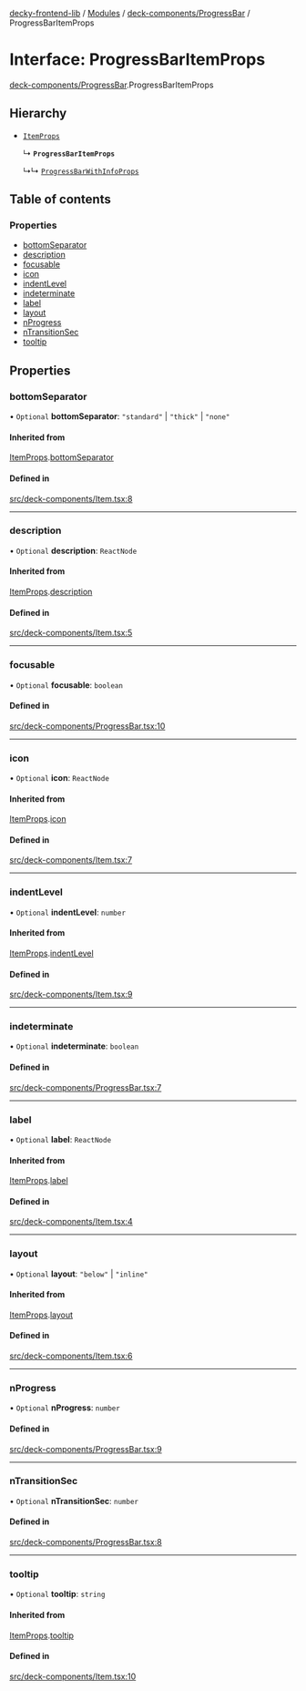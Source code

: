 [decky-frontend-lib](../README.md) / [Modules](../modules.md) / [deck-components/ProgressBar](../modules/deck_components_ProgressBar.md) / ProgressBarItemProps

# Interface: ProgressBarItemProps

[deck-components/ProgressBar](../modules/deck_components_ProgressBar.md).ProgressBarItemProps

## Hierarchy

- [`ItemProps`](deck_components_Item.ItemProps.md)

  ↳ **`ProgressBarItemProps`**

  ↳↳ [`ProgressBarWithInfoProps`](deck_components_ProgressBar.ProgressBarWithInfoProps.md)

## Table of contents

### Properties

- [bottomSeparator](deck_components_ProgressBar.ProgressBarItemProps.md#bottomseparator)
- [description](deck_components_ProgressBar.ProgressBarItemProps.md#description)
- [focusable](deck_components_ProgressBar.ProgressBarItemProps.md#focusable)
- [icon](deck_components_ProgressBar.ProgressBarItemProps.md#icon)
- [indentLevel](deck_components_ProgressBar.ProgressBarItemProps.md#indentlevel)
- [indeterminate](deck_components_ProgressBar.ProgressBarItemProps.md#indeterminate)
- [label](deck_components_ProgressBar.ProgressBarItemProps.md#label)
- [layout](deck_components_ProgressBar.ProgressBarItemProps.md#layout)
- [nProgress](deck_components_ProgressBar.ProgressBarItemProps.md#nprogress)
- [nTransitionSec](deck_components_ProgressBar.ProgressBarItemProps.md#ntransitionsec)
- [tooltip](deck_components_ProgressBar.ProgressBarItemProps.md#tooltip)

## Properties

### bottomSeparator

• `Optional` **bottomSeparator**: ``"standard"`` \| ``"thick"`` \| ``"none"``

#### Inherited from

[ItemProps](deck_components_Item.ItemProps.md).[bottomSeparator](deck_components_Item.ItemProps.md#bottomseparator)

#### Defined in

[src/deck-components/Item.tsx:8](https://github.com/SteamDeckHomebrew/decky-frontend-lib/blob/925ea8c/src/deck-components/Item.tsx#L8)

___

### description

• `Optional` **description**: `ReactNode`

#### Inherited from

[ItemProps](deck_components_Item.ItemProps.md).[description](deck_components_Item.ItemProps.md#description)

#### Defined in

[src/deck-components/Item.tsx:5](https://github.com/SteamDeckHomebrew/decky-frontend-lib/blob/925ea8c/src/deck-components/Item.tsx#L5)

___

### focusable

• `Optional` **focusable**: `boolean`

#### Defined in

[src/deck-components/ProgressBar.tsx:10](https://github.com/SteamDeckHomebrew/decky-frontend-lib/blob/925ea8c/src/deck-components/ProgressBar.tsx#L10)

___

### icon

• `Optional` **icon**: `ReactNode`

#### Inherited from

[ItemProps](deck_components_Item.ItemProps.md).[icon](deck_components_Item.ItemProps.md#icon)

#### Defined in

[src/deck-components/Item.tsx:7](https://github.com/SteamDeckHomebrew/decky-frontend-lib/blob/925ea8c/src/deck-components/Item.tsx#L7)

___

### indentLevel

• `Optional` **indentLevel**: `number`

#### Inherited from

[ItemProps](deck_components_Item.ItemProps.md).[indentLevel](deck_components_Item.ItemProps.md#indentlevel)

#### Defined in

[src/deck-components/Item.tsx:9](https://github.com/SteamDeckHomebrew/decky-frontend-lib/blob/925ea8c/src/deck-components/Item.tsx#L9)

___

### indeterminate

• `Optional` **indeterminate**: `boolean`

#### Defined in

[src/deck-components/ProgressBar.tsx:7](https://github.com/SteamDeckHomebrew/decky-frontend-lib/blob/925ea8c/src/deck-components/ProgressBar.tsx#L7)

___

### label

• `Optional` **label**: `ReactNode`

#### Inherited from

[ItemProps](deck_components_Item.ItemProps.md).[label](deck_components_Item.ItemProps.md#label)

#### Defined in

[src/deck-components/Item.tsx:4](https://github.com/SteamDeckHomebrew/decky-frontend-lib/blob/925ea8c/src/deck-components/Item.tsx#L4)

___

### layout

• `Optional` **layout**: ``"below"`` \| ``"inline"``

#### Inherited from

[ItemProps](deck_components_Item.ItemProps.md).[layout](deck_components_Item.ItemProps.md#layout)

#### Defined in

[src/deck-components/Item.tsx:6](https://github.com/SteamDeckHomebrew/decky-frontend-lib/blob/925ea8c/src/deck-components/Item.tsx#L6)

___

### nProgress

• `Optional` **nProgress**: `number`

#### Defined in

[src/deck-components/ProgressBar.tsx:9](https://github.com/SteamDeckHomebrew/decky-frontend-lib/blob/925ea8c/src/deck-components/ProgressBar.tsx#L9)

___

### nTransitionSec

• `Optional` **nTransitionSec**: `number`

#### Defined in

[src/deck-components/ProgressBar.tsx:8](https://github.com/SteamDeckHomebrew/decky-frontend-lib/blob/925ea8c/src/deck-components/ProgressBar.tsx#L8)

___

### tooltip

• `Optional` **tooltip**: `string`

#### Inherited from

[ItemProps](deck_components_Item.ItemProps.md).[tooltip](deck_components_Item.ItemProps.md#tooltip)

#### Defined in

[src/deck-components/Item.tsx:10](https://github.com/SteamDeckHomebrew/decky-frontend-lib/blob/925ea8c/src/deck-components/Item.tsx#L10)
